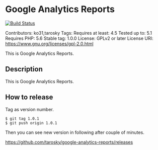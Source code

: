 # Google Analytics Reports

[![Build Status](https://travis-ci.org/tarosky/google-analytics-reports.svg?branch=master)](https://travis-ci.org/tarosky/google-analytics-reports)

Contributors: ko31,tarosky
Tags:
Requires at least: 4.5
Tested up to: 5.1
Requires PHP: 5.6
Stable tag: 1.0.0
License: GPLv2 or later
License URI: https://www.gnu.org/licenses/gpl-2.0.html

This is Google Analytics Reports.

## Description

This is Google Analytics Reports.

## How to release

Tag as version number.

```
$ git tag 1.0.1
$ git push origin 1.0.1
```

Then you can see new version in following after couple of minutes.

https://github.com/tarosky/google-analytics-reports/releases
